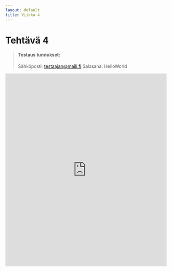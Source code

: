 ```yaml
---
layout: default
title: Viikko 4
---
```

# Tehtävä 4
> #### Testaus tunnukset:
> Sähköposti: testaajan@maili.fi
> Salasana: HelloWorld



<iframe src="https://timopoyhonen.github.io/DIG001AS3A-3002/vko4/index.html" width="100%" height="600" style="border:none;"></iframe>